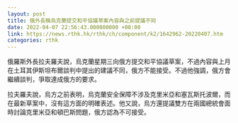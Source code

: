 ```yaml
---
layout: post
title: 俄外長稱烏克蘭提交和平協議草案內容與之前提議不同
date: 2022-04-07 22:56:43.000000000 +08:00
link: https://news.rthk.hk/rthk/ch/component/k2/1642962-20220407.htm
categories: rthk
---
```


俄羅斯外長拉夫羅夫說，烏克蘭星期三向俄方提交和平協議草案，不過內容與上月在土耳其伊斯坦布爾談判中提出的建議不同，俄方不能接受。不過他強調，俄方會繼續談判，爭取達成俄方的要求。

拉夫羅夫說，烏方之前表明，烏克蘭安全保障不涉及克里米亞和塞瓦斯托波爾，而在最新草案中，沒有這方面的明確表述。他又說，烏方還提議雙方在兩國總統會面時討論克里米亞和頓巴斯問題，俄方認為不可接受。

